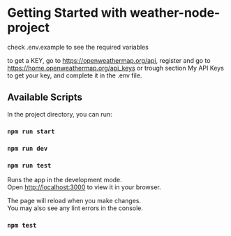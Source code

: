 # Getting Started with weather-node-project

check .env.example to see the required variables

to get a KEY, go to https://openweathermap.org/api, register and go to https://home.openweathermap.org/api_keys
or trough section My API Keys to get your key, and complete it in the .env file.
## Available Scripts

In the project directory, you can run:

### `npm run start`

### `npm run dev`
### `npm run test`

Runs the app in the development mode.\
Open [http://localhost:3000](http://localhost:3000) to view it in your browser.

The page will reload when you make changes.\
You may also see any lint errors in the console.

### `npm test`

